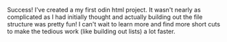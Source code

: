 Success! I've created a my first odin html project.
It wasn't nearly as complicated as I had initially thought and actually building out the file structure was pretty fun!
I can't wait to learn more and find more short cuts to make the tedious work (like building out lists) a lot faster.